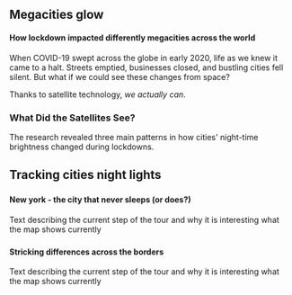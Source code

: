 ## Megacities glow
#### How lockdown impacted differently megacities across the world

When COVID-19 swept across the globe in early 2020, life as we knew it came to a halt. Streets emptied, businesses closed, and bustling cities fell silent. But what if we could see these changes from space?

Thanks to satellite technology, *we actually can*.

### What Did the Satellites See?
The research revealed three main patterns in how cities' night-time brightness changed during lockdowns. 

##  Tracking cities night lights <!--{ as="eox-map" mode="tour" }-->
### <!--{ layers='[{"type":"Tile","properties":{"id":"Overlay labels"},"source":{"type":"XYZ","urls":["//s2maps-tiles.eu/wmts/1.0.0/overlay_base_bright_3857/default/g/{z}/{y}/{x}.jpg"]}},{"type":"Tile","properties":{"id":"JAXA_Nighttimelevel_Urban"},"source":{"type":"TileWMS","urls":["https://services.sentinel-hub.com/ogc/wms/0635c213-17a1-48ee-aef7-9d1731695a54"],"params":{"layers":"JAXA-NIGHTTIMELEVEL-URBAN","styles":"","format":"image/png","time":"2019-01-01T00:00:00Z"}}},{"type":"Tile","properties":{"id":"Terrain light"},"source":{"type":"XYZ","urls":["//s2maps-tiles.eu/wmts/1.0.0/terrain-light_3857/default/g/{z}/{y}/{x}.jpg"]}}]' zoom="10.30581710053702" center=[-73.93914817048991,40.70434299459535] animationOptions={duration:500}}-->
#### New york - the city that never sleeps (or does?)
Text describing the current step of the tour and why it is interesting what the map shows currently

### <!--{ layers='[{"type":"Tile","properties":{"id":"Overlay labels"},"source":{"type":"XYZ","urls":["//s2maps-tiles.eu/wmts/1.0.0/overlay_base_bright_3857/default/g/{z}/{y}/{x}.jpg"]}},{"type":"Tile","properties":{"id":"JAXA_Nighttimelevel_Urban"},"source":{"type":"TileWMS","urls":["https://services.sentinel-hub.com/ogc/wms/0635c213-17a1-48ee-aef7-9d1731695a54"],"params":{"layers":"JAXA-NIGHTTIMELEVEL-URBAN","styles":"","format":"image/png","time":"2019-01-01T00:00:00Z"}}},{"type":"Tile","properties":{"id":"Terrain light"},"source":{"type":"XYZ","urls":["//s2maps-tiles.eu/wmts/1.0.0/terrain-light_3857/default/g/{z}/{y}/{x}.jpg"]}}]' zoom="9.018274014279505" center=[34.92944497405267,33.01099679469256] animationOptions={duration:500}}-->
#### Stricking differences across the borders
Text describing the current step of the tour and why it is interesting what the map shows currently




